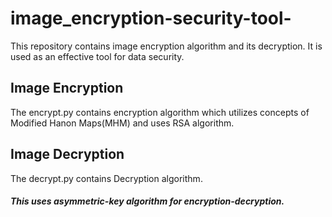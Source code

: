 # image_encryption-security-tool-
This repository contains image encryption algorithm and its decryption. It is used as an effective tool for data security.

## Image Encryption
The encrypt.py contains encryption algorithm which utilizes concepts of Modified Hanon Maps(MHM) and uses RSA algorithm.

## Image Decryption
The decrypt.py contains Decryption algorithm.

##### This uses asymmetric-key algorithm for encryption-decryption.
